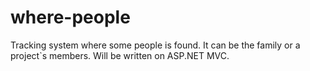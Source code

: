 where-people
============

Tracking system where some people is found. It can be the family or a project`s members.
Will be written on ASP.NET MVC.